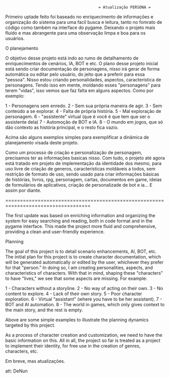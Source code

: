                                              = Atualização PERSONA =

  Primeiro uptade feito foi baseado no enriquecimento de informações e organização do sistema para uma facil busca e leitura, 
tanto no fomrato de código como também na interface do pygame. Deixando o projeto mais fluído e mas abrangente para uma
observação limpa e boa para os usuários.

O planejamento

  O objetivo desse projeto está indo ao rumo de detalhamento de enriquecimentos de cenários, IA, BOT e etc. O plano desse projeto
inicial está sendo criar documentação de personagens, nisso irá gerar de forma automática ou editar pelo usuário, do jeito que a
preferir para essa "pessoa". Nisso estou criando personalidades, aspectos, característica de personagens. Tendo isso em mente,
moldando esses "personagens" para terem "vidas", isso vemos que faz falta em alguns aspectos. Como por exemplo:

1 - Personagens sem enredo.
2 - Sem sua própria maneira de agir.
3 - Sem conteúdo a se explorar.
4 - Falta de própria história.
5 - Mal exploração de personagem.
6 - "assistente" virtual (que é você é que tem que ser o assistente dela)
7 - Automoção de BOT e IA.
8 - O mundo em jogos, que só dão contexto as história principal, e o resto fica vazio.

Acima são alguns exemplos simples para exemplificar a dinâmica de planejamento visada deste projeto.

  Como um processo de criação e personalização de personagem, precisamos ter as informações basicas nisso. Com tudo, o projeto até
agora está tratado em projeto de implementação da identidade dos mesmo, para uso livre de criação de generos, características
moldáveis a todos, sem restrição de formato de uso, sendo usado para criar informações básicas de histórias, livros, rpg, personagem,
cartas, documentos em game, ideias de formulários de aplicativos, criação de personalizade de bot e ia... E assim por diante.

===================================================================================

The first update was based on enriching information and organizing the system for easy searching and reading, both in code format and in the pygame interface. This made the project more fluid and comprehensive, providing a clean and user-friendly experience.

Planning

The goal of this project is to detail scenario enhancements, AI, BOT, etc. The initial plan for this project is to create character documentation, which will be generated automatically or edited by the user, whichever they prefer for that "person." In doing so, I am creating personalities, aspects, and characteristics of characters. With that in mind, shaping these "characters" to have "lives," we see that some aspects are missing. For example:

1 - Characters without a storyline. 2 - No way of acting on their own. 3 - No content to explore. 4 - Lack of their own story. 5 - Poor character exploration. 6 - Virtual "assistant" (where you have to be her assistant). 7 - BOT and AI automation. 8 - The world in games, which only gives context to the main story, and the rest is empty.

Above are some simple examples to illustrate the planning dynamics targeted by this project.

As a process of character creation and customization, we need to have the basic information on this. All in all, the project so far is treated as a project to implement their identity, for free use in the creation of genres, characters, etc.

Em breve, mas atualizações.

att: DeNun
